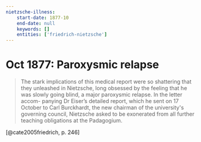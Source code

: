 ```yaml
---
nietzsche-illness:
    start-date: 1877-10
    end-date: null
    keywords: []
    entities: ['friedrich-nietzsche']
---
```


# Oct 1877: Paroxysmic relapse

> The stark implications of this medical report were so shattering that they
> unleashed in Nietzsche, long obsessed by the feeling that he was slowly going
> blind, a major paroxysmic relapse. In the letter accom- panying Dr Eiser’s
> detailed report, which he sent on 17 October to Carl Burckhardt, the new
> chairman of the university's governing council, Nietzsche asked to be
> exonerated from all further teaching obligations at the Padagogium.

[@cate2005friedrich, p. 246]
